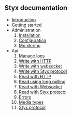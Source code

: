 Styx documentation
------------------

- [Introduction](./introduction.md)  
- [Getting started](./getting_started.md) 
- Administration
	1. [Installation](./administration.md)
	1. [Configuration](./configuration.md)
	1. [Monitoring](./monitoring.md)
- Api
	1. [Manage logs](./api/manage.md)
	1. [Write with HTTP](./api/write_HTTP.md)
	1. [Write with websocket](./api/write_WS.md)
	1. [Write with Styx protocol](/api/write_styx.md)
	1. [Read with HTTP](./api/read_HTTP.md)
	1. [Read using long polling](/api/read_longpolling.md)
	1. [Read with Websocket](./api/read_WS.md)
	1. [Read with Styx protocol](./api/read_styx.md)
	1. [Errors](./api/errors.md)
	1. [Media types](./api/media_types.md)
	1. [Styx protocol](./api/styx_protocol.md)
